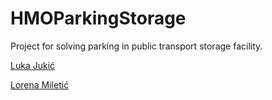 # HMOParkingStorage

Project for solving parking in public transport storage facility.

[Luka Jukić](https://github.com/lukaj1795)

[Lorena Miletić](https://github.com/LorenaMil)

